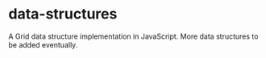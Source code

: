data-structures
===============

A Grid data structure implementation in JavaScript. More data structures to be added eventually.
